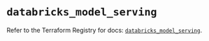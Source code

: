 # `databricks_model_serving`

Refer to the Terraform Registry for docs: [`databricks_model_serving`](https://registry.terraform.io/providers/databricks/databricks/1.36.2/docs/resources/model_serving).
